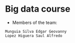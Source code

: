 ﻿# Big data course

- Members of the team:

```
Munguia Silva Edgar Geovanny 
Lopez Higuera Saul Alfredo 

``` 
